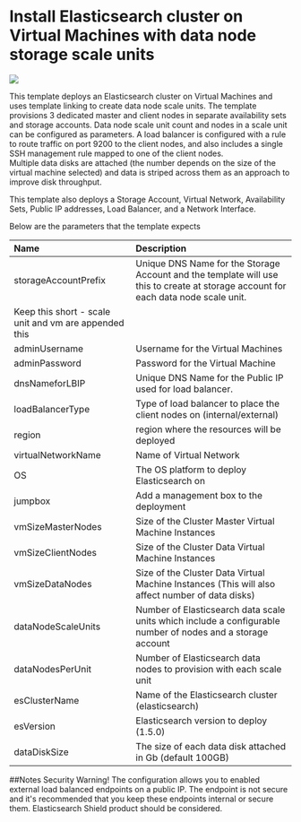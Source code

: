 # Install Elasticsearch cluster on Virtual Machines with data node storage scale units

<a href="https://portal.azure.com/#create/Microsoft.Template/uri/https%3A%2F%2Fraw.githubusercontent.com%2FAzure%2Fazure-quickstart-templates%2Fmaster%2Felasticsearch%2Fazuredeploy.json" target="_blank">
    <img src="http://azuredeploy.net/deploybutton.png"/>
</a>

This template deploys an Elasticsearch cluster on Virtual Machines and uses template linking to create data node scale units.  The template provisions 3 dedicated master 
and client nodes in separate availability sets and storage accounts. Data node scale unit count and nodes in a scale unit can be configured as parameters.  A load balancer 
is configured with a rule to route traffic on port 9200 to the client nodes, and also includes a single SSH management rule mapped to one of the client nodes.  
Multiple data disks are attached (the number depends on the size of the virtual machine selected) and data is striped across them as an approach to improve disk throughput.

This template also deploys a Storage Account, Virtual Network, Availability Sets, Public IP addresses, Load Balancer, and a Network Interface.

Below are the parameters that the template expects

| Name   | Description    |
|:--- |:---|
| storageAccountPrefix  | Unique DNS Name for the Storage Account and the template will use this to create at storage account for each data node scale unit.  
Keep this short - scale unit and vm are appended this |
| adminUsername  | Username for the Virtual Machines  |
| adminPassword  | Password for the Virtual Machine  |
| dnsNameforLBIP  | Unique DNS Name for the Public IP used for load balancer. |
| loadBalancerType | Type of load balancer to place the client nodes on (internal/external) |
| region | region where the resources will be deployed |
| virtualNetworkName | Name of Virtual Network |
| OS | The OS platform to deploy Elasticsearch on |
| jumpbox | Add a management box to the deployment |
| vmSizeMasterNodes | Size of the Cluster Master Virtual Machine Instances |
| vmSizeClientNodes | Size of the Cluster Data Virtual Machine Instances |
| vmSizeDataNodes | Size of the Cluster Data Virtual Machine Instances (This will also affect number of data disks) |
| dataNodeScaleUnits | Number of Elasticsearch data scale units which include a configurable number of nodes and a storage account|
| dataNodesPerUnit | Number of Elasticsearch data nodes to provision with each scale unit|
| esClusterName | Name of the Elasticsearch cluster (elasticsearch) |
| esVersion | Elasticsearch version to deploy (1.5.0) |
| dataDiskSize | The size of each data disk attached in Gb (default 100GB) |

##Notes
Security Warning!  The configuration allows you to enabled external load balanced endpoints on a public IP.  The endpoint is not secure and it's 
recommended that you keep these endpoints internal or secure them. Elasticsearch Shield product should be considered.
